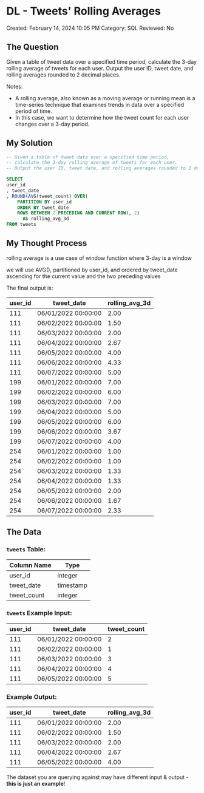 # DL - Tweets' Rolling Averages

Created: February 14, 2024 10:05 PM
Category: SQL
Reviewed: No

## The Question

Given a table of tweet data over a specified time period, calculate the 3-day rolling average of tweets for each user. Output the user ID, tweet date, and rolling averages rounded to 2 decimal places.

Notes:

- A rolling average, also known as a moving average or running mean is a time-series technique that examines trends in data over a specified period of time.
- In this case, we want to determine how the tweet count for each user changes over a 3-day period.

## My Solution

```sql
-- Given a table of tweet data over a specified time period, 
-- calculate the 3-day rolling average of tweets for each user. 
-- Output the user ID, tweet date, and rolling averages rounded to 2 decimal places.

SELECT
user_id
, tweet_date
, ROUND(AVG(tweet_count) OVER(
    PARTITION BY user_id 
    ORDER BY tweet_date 
    ROWS BETWEEN 2 PRECEDING AND CURRENT ROW), 2)
      AS rolling_avg_3d
FROM tweets
```

## My Thought Process

rolling average is a use case of window function where 3-day is a window

we will use AVG(), partitioned by user_id, and ordered by tweet_date ascending for the current value and the two preceding values

The final output is:

| user_id | tweet_date | rolling_avg_3d |
| --- | --- | --- |
| 111 | 06/01/2022 00:00:00 | 2.00 |
| 111 | 06/02/2022 00:00:00 | 1.50 |
| 111 | 06/03/2022 00:00:00 | 2.00 |
| 111 | 06/04/2022 00:00:00 | 2.67 |
| 111 | 06/05/2022 00:00:00 | 4.00 |
| 111 | 06/06/2022 00:00:00 | 4.33 |
| 111 | 06/07/2022 00:00:00 | 5.00 |
| 199 | 06/01/2022 00:00:00 | 7.00 |
| 199 | 06/02/2022 00:00:00 | 6.00 |
| 199 | 06/03/2022 00:00:00 | 7.00 |
| 199 | 06/04/2022 00:00:00 | 5.00 |
| 199 | 06/05/2022 00:00:00 | 6.00 |
| 199 | 06/06/2022 00:00:00 | 3.67 |
| 199 | 06/07/2022 00:00:00 | 4.00 |
| 254 | 06/01/2022 00:00:00 | 1.00 |
| 254 | 06/02/2022 00:00:00 | 1.00 |
| 254 | 06/03/2022 00:00:00 | 1.33 |
| 254 | 06/04/2022 00:00:00 | 1.33 |
| 254 | 06/05/2022 00:00:00 | 2.00 |
| 254 | 06/06/2022 00:00:00 | 1.67 |
| 254 | 06/07/2022 00:00:00 | 2.33 |

## The Data

### `tweets` Table:

| Column Name | Type |
| --- | --- |
| user_id | integer |
| tweet_date | timestamp |
| tweet_count | integer |

### `tweets` Example Input:

| user_id | tweet_date | tweet_count |
| --- | --- | --- |
| 111 | 06/01/2022 00:00:00 | 2 |
| 111 | 06/02/2022 00:00:00 | 1 |
| 111 | 06/03/2022 00:00:00 | 3 |
| 111 | 06/04/2022 00:00:00 | 4 |
| 111 | 06/05/2022 00:00:00 | 5 |

### Example Output:

| user_id | tweet_date | rolling_avg_3d |
| --- | --- | --- |
| 111 | 06/01/2022 00:00:00 | 2.00 |
| 111 | 06/02/2022 00:00:00 | 1.50 |
| 111 | 06/03/2022 00:00:00 | 2.00 |
| 111 | 06/04/2022 00:00:00 | 2.67 |
| 111 | 06/05/2022 00:00:00 | 4.00 |

The dataset you are querying against may have different input & output - **this is just an example**!